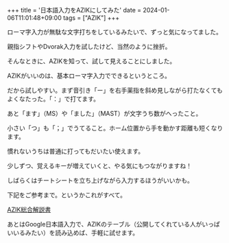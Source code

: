 +++
title = '日本語入力をAZIKにしてみた'
date = 2024-01-06T11:01:48+09:00
tags = ["AZIK"]
+++

ローマ字入力が無駄な文字打ちをしているみたいで、ずっと気になってました。

親指シフトやDvorak入力を試したけど、当然のように挫折。

そんなときに、AZIKを知って、試して見えることにしました。

AZIKがいいのは、基本ローマ字入力でできるというところ。

だから試しやすい。まず音引き「ー」を右手薬指を斜め見しながら打たなくてもよくなたった。「：」で打てます。

あと「ます」（MS）や「ました」（MAST）が文字うち数がへったこと。

小さい「つ」も「；」でうてること。ホーム位置から手を動かす距離も短くなります。

慣れないうちは普通に打ってもだいたい使えます。

少しずつ、覚えるキーが増えていくと、やる気にもつながりますね！

しばらくはチートシートを立ち上げながら入力するほうがいいかも。

下記をご参考まで。というかこれがすべて。

[AZIK総合解説書](https://hp.vector.co.jp/authors/VA002116/azik/azikinfo.htm)

あとはGoogle日本語入力で、AZIKのテーブル（公開してくれている人がいっぱいいるみたい）を読み込めば、手軽に試せます。
